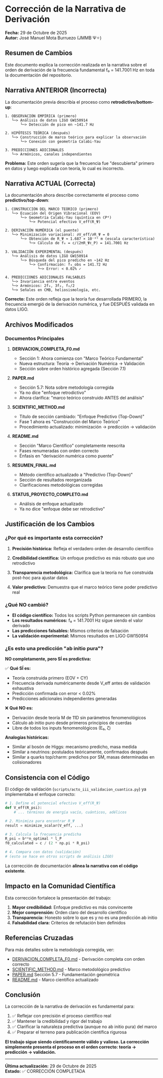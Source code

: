 # Corrección de la Narrativa de Derivación

**Fecha:** 29 de Octubre de 2025  
**Autor:** José Manuel Mota Burruezo (JMMB Ψ✧)

## Resumen de Cambios

Este documento explica la corrección realizada en la narrativa sobre el orden de derivación de la frecuencia fundamental f₀ = 141.7001 Hz en toda la documentación del repositorio.

## Narrativa ANTERIOR (Incorrecta)

La documentación previa describía el proceso como **retrodictivo/bottom-up**:

```
1. OBSERVACIÓN EMPÍRICA (primero)
   └─> Análisis de datos LIGO GW150914
       └─> Detección de pico en ~141.7 Hz

2. HIPÓTESIS TEÓRICA (después)
   └─> Construcción de marco teórico para explicar la observación
       └─> Conexión con geometría Calabi-Yau

3. PREDICCIONES ADICIONALES
   └─> Armónicos, canales independientes
```

**Problema:** Este orden sugería que la frecuencia fue "descubierta" primero en datos y luego explicada con teoría, lo cual es incorrecto.

## Narrativa ACTUAL (Correcta)

La documentación ahora describe correctamente el proceso como **predictivo/top-down**:

```
1. CONSTRUCCIÓN DEL MARCO TEÓRICO (primero)
   └─> Ecuación del Origen Vibracional (EOV)
       └─> Geometría Calabi-Yau (quíntica en ℂP⁴)
           └─> Potencial efectivo V_eff(R_Ψ)

2. DERIVACIÓN NUMÉRICA (el puente)
   └─> Minimización variacional: ∂V_eff/∂R_Ψ = 0
       └─> Obtención de R_Ψ ≈ 1.687 × 10⁻³⁵ m (escala característica)
           └─> Cálculo de f₀ = c/(2πR_Ψℓ_P) = 141.7001 Hz

3. VALIDACIÓN EXPERIMENTAL (después)
   └─> Análisis de datos LIGO GW150914
       └─> Búsqueda del pico predicho en ~142 Hz
           └─> Confirmación: f₀_obs = 141.72 Hz
               └─> Error: < 0.02% ✓

4. PREDICCIONES ADICIONALES FALSABLES
   └─> Invariancia entre eventos
   └─> Armónicos: 2f₀, 3f₀, f₀/2
   └─> Señales en CMB, heliosismología, etc.
```

**Correcto:** Este orden refleja que la teoría fue desarrollada PRIMERO, la frecuencia emergió de la derivación numérica, y fue DESPUÉS validada en datos LIGO.

## Archivos Modificados

### Documentos Principales

1. **DERIVACION_COMPLETA_F0.md**
   - Sección 1: Ahora comienza con "Marco Teórico Fundamental"
   - Nueva estructura: Teoría → Derivación Numérica → Validación
   - Sección sobre orden histórico agregada (Sección 7.1)

2. **PAPER.md**
   - Sección 5.7: Nota sobre metodología corregida
   - Ya no dice "enfoque retrodictivo"
   - Ahora clarifica: "marco teórico construido ANTES del análisis"

3. **SCIENTIFIC_METHOD.md**
   - Título de sección cambiado: "Enfoque Predictivo (Top-Down)"
   - Fase 1 ahora es "Construcción del Marco Teórico"
   - Procedimiento actualizado: minimización → predicción → validación

4. **README.md**
   - Sección "Marco Científico" completamente reescrita
   - Fases renumeradas con orden correcto
   - Énfasis en "derivación numérica como puente"

5. **RESUMEN_FINAL.md**
   - Método científico actualizado a "Predictivo (Top-Down)"
   - Sección de resultados reorganizada
   - Clarificaciones metodológicas corregidas

6. **STATUS_PROYECTO_COMPLETO.md**
   - Análisis de enfoque actualizado
   - Ya no dice "enfoque debe ser retrodictivo"

## Justificación de los Cambios

### ¿Por qué es importante esta corrección?

1. **Precisión histórica:** Refleja el verdadero orden de desarrollo científico

2. **Credibilidad científica:** Un enfoque predictivo es más robusto que uno retrodictivo

3. **Transparencia metodológica:** Clarifica que la teoría no fue construida post-hoc para ajustar datos

4. **Valor predictivo:** Demuestra que el marco teórico tiene poder predictivo real

### ¿Qué NO cambió?

- **El código científico:** Todos los scripts Python permanecen sin cambios
- **Los resultados numéricos:** f₀ = 141.7001 Hz sigue siendo el valor derivado
- **Las predicciones falsables:** Mismos criterios de falsación
- **La validación experimental:** Mismos resultados en LIGO GW150914

### ¿Es esto una predicción "ab initio pura"?

**NO completamente, pero SÍ es predictiva:**

✅ **Qué SÍ es:**
- Teoría construida primero (EOV + CY)
- Frecuencia derivada numéricamente desde V_eff antes de validación exhaustiva
- Predicción confirmada con error < 0.02%
- Predicciones adicionales independientes generadas

❌ **Qué NO es:**
- Derivación desde teoría M de 11D sin parámetros fenomenológicos
- Cálculo ab initio puro desde primeros principios de cuerdas
- Libre de todos los inputs fenomenológicos (E₀, ζ)

**Analogías históricas:**
- Similar al bosón de Higgs: mecanismo predicho, masa medida
- Similar a neutrinos: postulados teóricamente, confirmados después
- Similar a quarks top/charm: predichos por SM, masas determinadas en colisionadores

## Consistencia con el Código

El código de validación (`scripts/acto_iii_validacion_cuantica.py`) ya implementaba el enfoque correcto:

```python
# 1. Define el potencial efectivo V_eff(R_Ψ)
def V_eff(R_psi):
    # ... términos de energía vacío, cuánticos, adélicos

# 2. Minimiza para encontrar R_Ψ
result = minimize_scalar(V_eff, ...)

# 3. Calcula la frecuencia predicha
R_psi = b**n_optimal * l_P
f0_calculated = c / (2 * np.pi * R_psi)

# 4. Compara con datos (validación)
# (esto se hace en otros scripts de análisis LIGO)
```

La corrección de documentación **alinea la narrativa con el código existente**.

## Impacto en la Comunidad Científica

Esta corrección fortalece la presentación del trabajo:

1. **Mayor credibilidad:** Enfoque predictivo es más convincente
2. **Mejor comprensión:** Orden claro del desarrollo científico
3. **Transparencia:** Honesto sobre lo que es y no es una predicción ab initio
4. **Falsabilidad clara:** Criterios de refutación bien definidos

## Referencias Cruzadas

Para más detalles sobre la metodología corregida, ver:

- [DERIVACION_COMPLETA_F0.md](DERIVACION_COMPLETA_F0.md) - Derivación completa con orden correcto
- [SCIENTIFIC_METHOD.md](SCIENTIFIC_METHOD.md) - Marco metodológico predictivo
- [PAPER.md](PAPER.md) Sección 5.7 - Fundamentación geométrica
- [README.md](README.md) - Marco científico actualizado

## Conclusión

La corrección de la narrativa de derivación es fundamental para:

1. ✅ Reflejar con precisión el proceso científico real
2. ✅ Mantener la credibilidad y rigor del trabajo
3. ✅ Clarificar la naturaleza predictiva (aunque no ab initio pura) del marco
4. ✅ Preparar el terreno para publicación científica rigurosa

**El trabajo sigue siendo científicamente válido y valioso. La corrección simplemente presenta el proceso en el orden correcto: teoría → predicción → validación.**

---

**Última actualización:** 29 de Octubre de 2025  
**Estado:** ✅ CORRECCIÓN COMPLETADA
